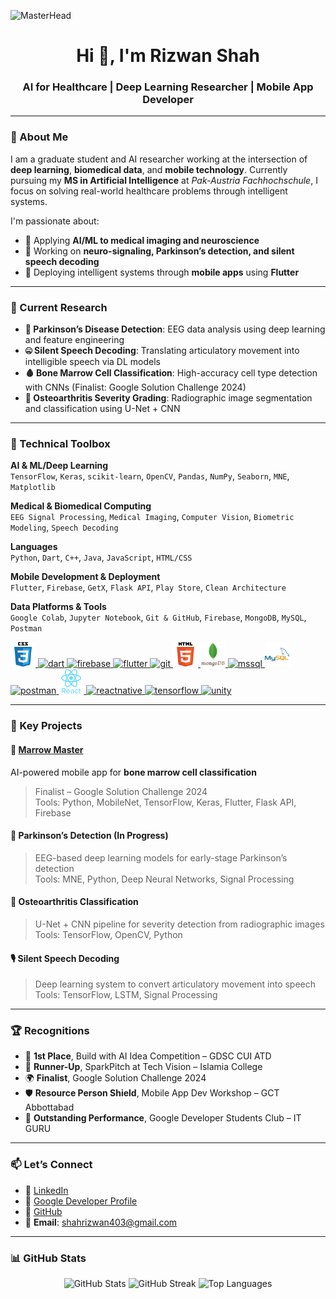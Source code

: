 ![MasterHead](https://1.bp.blogspot.com/-7A4WynwLsMw/XbBpCXG8fHI/AAAAAAAAMt4/uOa1bpLskYgrwGbllhSu2SDj_Mig8SXJQCLcBGAsYHQ/s1600/2000_600px.gif)

<h1 align="center">Hi 👋, I'm Rizwan Shah</h1>
<h3 align="center">AI for Healthcare | Deep Learning Researcher | Mobile App Developer</h3>

---

### 🧠 About Me

I am a graduate student and AI researcher working at the intersection of **deep learning**, **biomedical data**, and **mobile technology**. Currently pursuing my **MS in Artificial Intelligence** at *Pak-Austria Fachhochschule*, I focus on solving real-world healthcare problems through intelligent systems.

I'm passionate about:

- 🧬 Applying **AI/ML to medical imaging and neuroscience**
- 🧠 Working on **neuro-signaling, Parkinson’s detection, and silent speech decoding**
- 📱 Deploying intelligent systems through **mobile apps** using **Flutter**

---

### 🔬 Current Research

- **🧠 Parkinson’s Disease Detection**: EEG data analysis using deep learning and feature engineering
- **🤐 Silent Speech Decoding**: Translating articulatory movement into intelligible speech via DL models
- **🩸 Bone Marrow Cell Classification**: High-accuracy cell type detection with CNNs (Finalist: Google Solution Challenge 2024)
- **🦴 Osteoarthritis Severity Grading**: Radiographic image segmentation and classification using U-Net + CNN

---

### 🧰 Technical Toolbox

**AI & ML/Deep Learning**  
`TensorFlow`, `Keras`, `scikit-learn`, `OpenCV`, `Pandas`, `NumPy`, `Seaborn`, `MNE`, `Matplotlib`

**Medical & Biomedical Computing**  
`EEG Signal Processing`, `Medical Imaging`, `Computer Vision`, `Biometric Modeling`, `Speech Decoding`

**Languages**  
`Python`, `Dart`, `C++`, `Java`, `JavaScript`, `HTML/CSS`

**Mobile Development & Deployment**  
`Flutter`, `Firebase`, `GetX`, `Flask API`, `Play Store`, `Clean Architecture`

**Data Platforms & Tools**  
`Google Colab`, `Jupyter Notebook`, `Git & GitHub`, `Firebase`, `MongoDB`, `MySQL`, `Postman`
<p align="left"> <a href="https://www.w3schools.com/css/" target="_blank" rel="noreferrer"> <img src="https://raw.githubusercontent.com/devicons/devicon/master/icons/css3/css3-original-wordmark.svg" alt="css3" width="40" height="40"/> </a> <a href="https://dart.dev" target="_blank" rel="noreferrer"> <img src="https://www.vectorlogo.zone/logos/dartlang/dartlang-icon.svg" alt="dart" width="40" height="40"/> </a> <a href="https://firebase.google.com/" target="_blank" rel="noreferrer"> <img src="https://www.vectorlogo.zone/logos/firebase/firebase-icon.svg" alt="firebase" width="40" height="40"/> </a> <a href="https://flutter.dev" target="_blank" rel="noreferrer"> <img src="https://www.vectorlogo.zone/logos/flutterio/flutterio-icon.svg" alt="flutter" width="40" height="40"/> </a> <a href="https://git-scm.com/" target="_blank" rel="noreferrer"> <img src="https://www.vectorlogo.zone/logos/git-scm/git-scm-icon.svg" alt="git" width="40" height="40"/> </a> <a href="https://www.w3.org/html/" target="_blank" rel="noreferrer"> <img src="https://raw.githubusercontent.com/devicons/devicon/master/icons/html5/html5-original-wordmark.svg" alt="html5" width="40" height="40"/> </a> <a href="https://www.mongodb.com/" target="_blank" rel="noreferrer"> <img src="https://raw.githubusercontent.com/devicons/devicon/master/icons/mongodb/mongodb-original-wordmark.svg" alt="mongodb" width="40" height="40"/> </a> <a href="https://www.microsoft.com/en-us/sql-server" target="_blank" rel="noreferrer"> <img src="https://www.svgrepo.com/show/303229/microsoft-sql-server-logo.svg" alt="mssql" width="40" height="40"/> </a> <a href="https://www.mysql.com/" target="_blank" rel="noreferrer"> <img src="https://raw.githubusercontent.com/devicons/devicon/master/icons/mysql/mysql-original-wordmark.svg" alt="mysql" width="40" height="40"/> </a> <a href="https://postman.com" target="_blank" rel="noreferrer"> <img src="https://www.vectorlogo.zone/logos/getpostman/getpostman-icon.svg" alt="postman" width="40" height="40"/> </a> <a href="https://reactjs.org/" target="_blank" rel="noreferrer"> <img src="https://raw.githubusercontent.com/devicons/devicon/master/icons/react/react-original-wordmark.svg" alt="react" width="40" height="40"/> </a> <a href="https://reactnative.dev/" target="_blank" rel="noreferrer"> <img src="https://reactnative.dev/img/header_logo.svg" alt="reactnative" width="40" height="40"/> </a> <a href="https://www.tensorflow.org" target="_blank" rel="noreferrer"> <img src="https://www.vectorlogo.zone/logos/tensorflow/tensorflow-icon.svg" alt="tensorflow" width="40" height="40"/> </a> <a href="https://unity.com/" target="_blank" rel="noreferrer"> <img src="https://www.vectorlogo.zone/logos/unity3d/unity3d-icon.svg" alt="unity" width="40" height="40"/> </a> </p>

---

### 🚀 Key Projects

#### 📱 [Marrow Master](https://github.com/rizwanshah123/marrow_master)
AI-powered mobile app for **bone marrow cell classification**  
> Finalist – Google Solution Challenge 2024  
> Tools: Python, MobileNet, TensorFlow, Keras, Flutter, Flask API, Firebase

#### 🧠 Parkinson’s Detection (In Progress)
> EEG-based deep learning models for early-stage Parkinson’s detection  
> Tools: MNE, Python, Deep Neural Networks, Signal Processing

#### 🦴 Osteoarthritis Classification
> U-Net + CNN pipeline for severity detection from radiographic images  
> Tools: TensorFlow, OpenCV, Python

#### 🎙 Silent Speech Decoding
> Deep learning system to convert articulatory movement into speech  
> Tools: TensorFlow, LSTM, Signal Processing

---

### 🏆 Recognitions

- 🥇 **1st Place**, Build with AI Idea Competition – GDSC CUI ATD  
- 🏅 **Runner-Up**, SparkPitch at Tech Vision – Islamia College  
- 🌍 **Finalist**, Google Solution Challenge 2024  
- 🛡 **Resource Person Shield**, Mobile App Dev Workshop – GCT Abbottabad  
- 🏅 **Outstanding Performance**, Google Developer Students Club – IT GURU

---

### 📫 Let’s Connect

- 🔗 [LinkedIn](https://www.linkedin.com/in/rizwan-shah-a52a881b8)
- 💼 [Google Developer Profile](https://developers.google.com/profile/u/115786984999160473201)
- 🐙 [GitHub](https://github.com/rizwanshah123)
- 📧 **Email**: shahrizwan403@gmail.com

---

### 📊 GitHub Stats

<p align="center">
  <img src="https://github-readme-stats.vercel.app/api?username=rizwanshah123&show_icons=true&theme=default" alt="GitHub Stats" />
  <img src="https://github-readme-streak-stats.herokuapp.com/?user=rizwanshah123&theme=default" alt="GitHub Streak" />
  <img src="https://github-readme-stats.vercel.app/api/top-langs?username=rizwanshah123&layout=compact" alt="Top Languages" />
</p>
